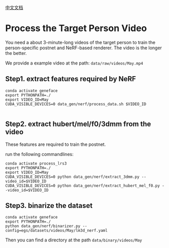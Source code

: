 [中文文档](./zh/process_target_person_video-zh.md)

# Process the Target Person Video

You need a about 3-minute-long videos of the target person to train the person-specific postnet and NeRF-based renderer. The video is the longer the better.

We provide a example video at the path: `data/raw/videos/May.mp4`

## Step1. extract features required by NeRF

```
conda activate geneface
export PYTHONPATH=./
export VIDEO_ID=May
CUDA_VISIBLE_DEVICES=0 data_gen/nerf/process_data.sh $VIDEO_ID


```

## Step2. extract hubert/mel/f0/3dmm from the video

These features are required to train the postnet.

run the following commandlines:

```
conda activate process_lrs3
export PYTHONPATH=./
export VIDEO_ID=May
CUDA_VISIBLE_DEVICES=0 python data_gen/nerf/extract_3dmm.py --video_id=$VIDEO_ID
CUDA_VISIBLE_DEVICES=0 python data_gen/nerf/extract_hubert_mel_f0.py --video_id=$VIDEO_ID
```

## Step3. binarize the dataset

```
conda activate geneface
export PYTHONPATH=./
python data_gen/nerf/binarizer.py --config=egs/datasets/videos/May/lm3d_nerf.yaml

```

Then you can find a directory at the path `data/binary/videos/May`
